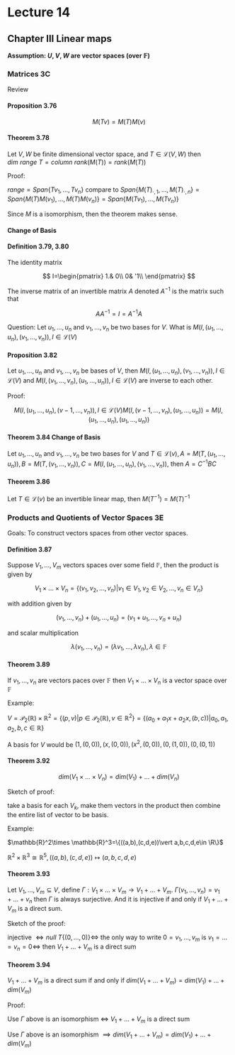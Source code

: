 # Lecture 14

## Chapter III Linear maps

**Assumption: $U,V,W$ are vector spaces (over $\mathbb{F}$)**

### Matrices 3C

Review

#### Proposition 3.76

$$
M(Tv)=M(T)M(v)
$$

#### Theorem 3.78

Let $V,W$ be finite dimensional vector space, and $T\in \mathscr{L}(V,W)$ then $dim\ range\ T=column\ rank (M(T))=rank(M(T))$

Proof:

$range=Span\{Tv_1,...,Tv_n\}$ compare to $Span\{M(T)_{\cdot,1},...,M(T)_{\cdot, n}\}=Span\{M(T)M(v_1),...,M(T)M(v_n)\}=Span\{M(Tv_1),...,M(Tv_n)\}$

Since $M$ is a isomorphism, then the theorem makes sense.

#### Change of Basis

#### Definition 3.79, 3.80

The identity matrix

$$
I=\begin{pmatrix}
    1.& 0\\
    0& '1\\
\end{pmatrix}
$$

The inverse matrix of an invertible matrix $A$ denoted $A^{-1}$ is the matrix such that

$$
AA^{-1}=I=A^{-1}A
$$

Question: Let $u_1,...,u_n$ and $v_1,...,v_n$ be two bases for $V$. What is $M(I,(u_1,...,u_n),(v_1,...,v_n)),I\in \mathscr{L}(V)$

#### Proposition 3.82

Let $u_1,...,u_n$ and $v_1,...,v_n$ be bases of $V$, then $M(I,(u_1,...,u_n),(v_1,...,v_n)),I\in \mathscr{L}(V)$ and $M(I,(v_1,...,v_n),(u_1,...,u_n)),I\in \mathscr{L}(V)$ are inverse to each other.

Proof:

$$
M(I,(u_1,...,u_n),(v-1,...,v_n)),I\in \mathscr{L}(V) M(I,(v-1,...,v_n),(u_1,...,u_n))=M(I,(u_1,...,u_n),(u_1,...,u_n))
$$

#### Theorem 3.84 Change of Basis

Let $u_1,...,u_n$ and $v_1,...,v_n$ be two bases for $V$ and $T\in \mathscr{L}(v), A=M(T,(u_1,...,u_n)), B=M(T,(v_1,...,v_n)), C=M(I,(u_1,...,u_n),(v_1,...,v_n))$, then $A=C^{-1}BC$

#### Theorem 3.86

Let $T\in \mathscr{L}(v)$ be an invertible linear map, then $M(T^{-1})=M(T)^{-1}$

### Products and Quotients of Vector Spaces 3E

Goals: To construct vectors spaces from other vector spaces.

#### Definition 3.87

Suppose $V_1,...,V_m$ vectors spaces over some field $\mathbb{F}$, then the product is given by 

$$
V_1\times ...\times V_n=\{(v_1,v_2,...,v_n)\vert v_1\in V_1, v_2\in V_2,...,v_n\in V_n\}
$$

with addition given by 

$$
(v_1,...,v_n)+(u_1,...,u_n)=(v_1+u_1,...,v_n+u_n)
$$

and scalar multiplication 

$$
\lambda (v_1,...,v_n)=(\lambda v_1,...,\lambda v_n),\lambda \in \mathbb{F}
$$

#### Theorem 3.89

If $v_1,...,v_n$ are vectors paces over $\mathbb{F}$ then $V_1\times ...\times V_n$ is a vector space over $\mathbb{F}$

Example:

$V=\mathscr{P}_2(\mathbb{R})\times \mathbb{R}^2=\{(p,v)\vert p\in \mathscr{P}_2(\mathbb{R}), v\in \mathbb{R}^2\}=\{(a_0+a_1x+a_2x,(b,c))\vert a_0,a_1,a_2,b,c\in \mathbb{R}\}$

A basis for $V$ would be $(1,(0,0)),(x,(0,0)),(x^2,(0,0)),(0,(1,0)),(0,(0,1))$

#### Theorem 3.92

$$
dim(V_1\times ...\times V_n)=dim(V_1)+...+dim(V_n)
$$

Sketch of proof:

take a basis for each $V_k$, make them vectors in the product then combine the entire list of vector to be basis.

Example:

$\mathbb{R}^2\times \mathbb{R}^3=\{((a,b),(c,d,e))\vert a,b,c,d,e\in \R\}$

$\mathbb{R}^2\times \mathbb{R}^3\cong \mathbb{R}^5,((a,b),(c,d,e))\mapsto(a,b,c,d,e)$

#### Theorem 3.93

Let $V_1,...,V_m\subseteq V$, define $\Gamma: V_1\times...\times V_m\to V_1+...+V_m$. $\Gamma(v_1,...,v_n)=v_1+...+v_n$ then $\Gamma$ is always surjective. And it is injective if and only if $V_1+...+V_m$ is a direct sum.

Sketch of the proof:

injective $\iff null\ T\{ (0,...,0) \} \iff$ the only way to write $0=v_1,...,v_m$ is $v_1=...=v_n=0 \iff$ then $V_1+...+V_m$ is a direct sum

#### Theorem 3.94

$V_1+...+V_m$ is a direct sum if and only if $dim(V_1+...+V_m)=dim(V_1)+...+dim(V_m)$

Proof:

Use $\Gamma$ above is an isomorphism $\iff$ $V_1+...+V_m$ is a direct sum

Use $\Gamma$ above is an isomorphism $\implies dim(V_1+...+V_m)=dim(V_1)+...+dim(V_m)$

